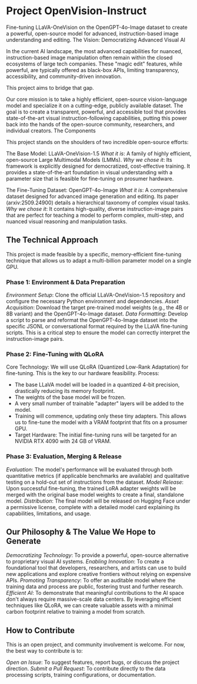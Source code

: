 # Project OpenVision-Instruct

Fine-tuning LLaVA-OneVision on the OpenGPT-4o-Image dataset to create a powerful, open-source model for advanced, instruction-based image understanding and editing.
The Vision: Democratizing Advanced Visual AI

In the current AI landscape, the most advanced capabilities for nuanced, instruction-based image manipulation often remain within the closed ecosystems of large tech companies. These "magic edit" features, while powerful, are typically offered as black-box APIs, limiting transparency, accessibility, and community-driven innovation.

This project aims to bridge that gap.

Our core mission is to take a highly efficient, open-source vision-language model and specialize it on a cutting-edge, publicly available dataset. The goal is to create a transparent, powerful, and accessible tool that provides state-of-the-art visual instruction-following capabilities, putting this power back into the hands of the open-source community, researchers, and individual creators.
The Components

This project stands on the shoulders of two incredible open-source efforts:

The Base Model: LLaVA-OneVision-1.5
*What it is*: A family of highly efficient, open-source Large Multimodal Models (LMMs).
*Why we chose it*: Its framework is explicitly designed for democratized, cost-effective training. It provides a state-of-the-art foundation in visual understanding with a parameter size that is feasible for fine-tuning on prosumer hardware.

The Fine-Tuning Dataset: OpenGPT-4o-Image
*What it is*: A comprehensive dataset designed for advanced image generation and editing. Its paper (arxiv:2509.24900) details a hierarchical taxonomy of complex visual tasks.
*Why we chose it*: It contains high-quality, diverse instruction-image pairs that are perfect for teaching a model to perform complex, multi-step, and nuanced visual reasoning and manipulation tasks.

## The Technical Approach

This project is made feasible by a specific, memory-efficient fine-tuning technique that allows us to adapt a multi-billion parameter model on a single GPU.

### Phase 1: Environment & Data Preparation

*Environment Setup*: Clone the official LLaVA-OneVision-1.5 repository and configure the necessary Python environment and dependencies.
*Asset Acquisition*: Download the target pre-trained model weights (e.g., the 4B or 8B variant) and the OpenGPT-4o-Image dataset.
*Data Formatting*: Develop a script to parse and reformat the OpenGPT-4o-Image dataset into the specific JSONL or conversational format required by the LLaVA fine-tuning scripts. This is a critical step to ensure the model can correctly interpret the instruction-image pairs.

### Phase 2: Fine-Tuning with QLoRA

Core Technology: We will use QLoRA (Quantized Low-Rank Adaptation) for fine-tuning. This is the key to our hardware feasibility.
Process:
 - The base LLaVA model will be loaded in a quantized 4-bit precision, drastically reducing its memory footprint.
 - The weights of the base model will be frozen.
 - A very small number of trainable "adapter" layers will be added to the model.
 - Training will commence, updating only these tiny adapters. This allows us to fine-tune the model with a VRAM footprint that fits on a prosumer GPU.
 - Target Hardware: The initial fine-tuning runs will be targeted for an NVIDIA RTX 4090 with 24 GB of VRAM.

### Phase 3: Evaluation, Merging & Release
*Evaluation*: The model's performance will be evaluated through both quantitative metrics (if applicable benchmarks are available) and qualitative testing on a hold-out set of instructions from the dataset.
*Model Release*: Upon successful fine-tuning, the trained LoRA adapter weights will be merged with the original base model weights to create a final, standalone model.
*Distribution*: The final model will be released on Hugging Face under a permissive license, complete with a detailed model card explaining its capabilities, limitations, and usage.

## Our Philosophy & The Value We Hope to Generate

*Democratizing Technology*: To provide a powerful, open-source alternative to proprietary visual AI systems.
*Enabling Innovation*: To create a foundational tool that developers, researchers, and artists can use to build new applications and explore creative frontiers without relying on expensive APIs.
*Promoting Transparency*: To offer an auditable model where the training data and process are public, fostering trust and further research.
*Efficient AI*: To demonstrate that meaningful contributions to the AI space don't always require massive-scale data centers. By leveraging efficient techniques like QLoRA, we can create valuable assets with a minimal carbon footprint relative to training a model from scratch.

## How to Contribute

This is an open project, and community involvement is welcome. For now, the best way to contribute is to:

*Open an Issue*: To suggest features, report bugs, or discuss the project direction.
*Submit a Pull Request*: To contribute directly to the data processing scripts, training configurations, or documentation.
